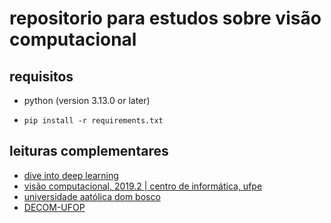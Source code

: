# repositorio para estudos sobre visão computacional

## requisitos

* python (version 3.13.0 or later)
* ```
  pip install -r requirements.txt
  ```

## leituras complementares

* [dive into deep learning](https://pt.d2l.ai/index.html)
* [visão computacional, 2019.2 | centro de informática, ufpe](https://www.dca.ufrn.br/~lmarcos/courses/visao/notes/Imagem.ppt)
* [universidade aatólica dom bosco](http://www.gpec.ucdb.br/pistori/disciplinas/visao/material.htm)
* [DECOM-UFOP](http://www.decom.ufop.br/menotti/rp102/slides/02-Segmentacao.ppt)
